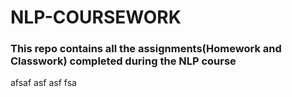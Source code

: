 # NLP-COURSEWORK
### This repo contains all the assignments(Homework and Classwork) completed during the NLP course

afsaf
asf
asf
fsa
